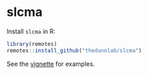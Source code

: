# slcma

Install `slcma` in R:

```r
library(remotes)
remotes::install_github("thedunnlab/slcma")
```

See the [vignette](doc/slcma.md) for examples.
